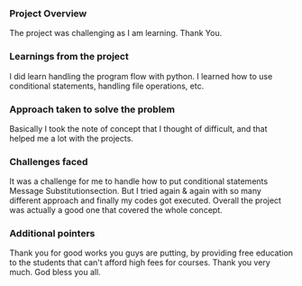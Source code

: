 ### Project Overview

 The project was challenging as I am learning. Thank You.


### Learnings from the project

 I did learn handling the program flow with python. I learned how to use conditional statements, handling file operations, etc.


### Approach taken to solve the problem

 Basically I took the note of concept that I thought of difficult, and that helped me a lot with the projects.


### Challenges faced

 It was a challenge for me to handle how to put conditional statements Message Substitutionsection. But I tried again & again with so many different approach and finally my codes got executed.
Overall the project was actually a good one that covered the whole concept.


### Additional pointers

 Thank you for good works you guys are putting, by providing free education to the students that can't afford high fees for courses.
Thank you very much. God bless you all.


